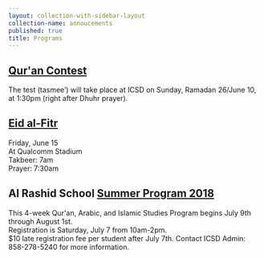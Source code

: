 ```yaml
---
layout: collection-with-sidebar-layout
collection-name: annoucements
published: true
title: Programs
---
```

## [Qur'an Contest](http://www.icsd.org/events/qur-an-contest-1439-2018)
The test (tasmee’) will take place at ICSD on Sunday, Ramadan 26/June 10, at 1:30pm (right after Dhuhr prayer).

## [Eid al-Fitr](http://www.icsd.org/events/eid-al-fitr)
Friday, June 15  
At Qualcomm Stadium  
Takbeer: 7am  
Prayer: 7:30am

## Al Rashid School [Summer Program 2018](http://www.icsd.org/events/alrashid-summer-program)
This 4-week Qur'an, Arabic, and Islamic Studies Program begins July 9th through August 1st.  
Registration is Saturday, July 7 from 10am-2pm.  
$10 late registration fee per student after July 7th.
Contact ICSD Admin: 858-278-5240 for more information.

